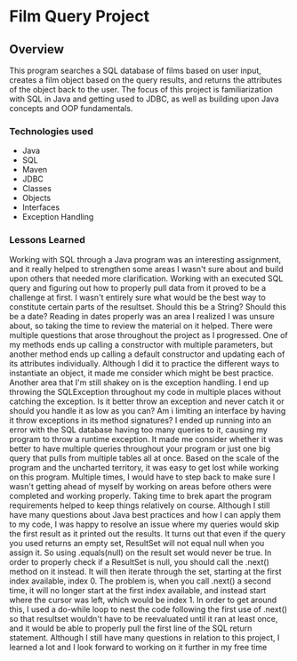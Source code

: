 # Film Query Project

## Overview
This program searches a SQL database of films based on user input, creates a film object based on the query results, and returns the attributes of the object back to the user. The focus of this project is familiarization with SQL in Java and getting used to JDBC, as well as building upon Java concepts and OOP fundamentals.


### Technologies used
* Java
* SQL
* Maven
* JDBC
* Classes
* Objects
* Interfaces
* Exception Handling


### Lessons Learned
Working with SQL through a Java program was an interesting assignment, and it really helped to strengthen some areas I wasn't sure about and build upon others that needed more clarification. 
Working with an executed SQL query and figuring out how to properly pull data from it proved to be a challenge at first. I wasn't entirely sure what would be the best way to constitute certain parts of the resultset. Should this be a String? Should this be a date? Reading in dates properly was an area I realized I was unsure about, so taking the time to review the material on it helped. 
There were multiple questions that arose throughout the project as I progressed.
One of my methods ends up calling a constructor with multiple parameters, but another method ends up calling a default constructor and updating each of its attributes individually. Although I did it to practice the different ways to instantiate an object, it made me consider which might be best practice. 
Another area that I'm still shakey on is the exception handling. I end up throwing the SQLException throughout my code in multiple places without catching the exception. Is it better throw an exception and never catch it or should you handle it as low as you can? Am i limiting an interface by having it throw exceptions in its method signatures? 
I ended up running into an error with the SQL database having too many queries to it, causing my program to throw a runtime exception. It made me consider whether it was better to have multiple queries throughout your program or just one big query that pulls from multiple tables all at once. 
Based on the scale of the program and the uncharted territory, it was easy to get lost while working on this program. Multiple times, I would have to step back to make sure I wasn't getting ahead of myself by working on areas before others were completed and working properly. Taking time to brek apart the program requirements helped to keep things relatively on course. Although I still have many questions about Java best practices and how I can apply them to my code, I was happy to resolve an issue where my queries would skip the first result as it printed out the results. It turns out that even if the query you used returns an empty set, ResultSet will not equal null when you assign it. So using .equals(null) on the result set would never be true. In order to properly check if a ResultSet is null, you should call the .next() method on it instead. It will then iterate through the set, starting at the first index available, index 0. The problem is, when you call .next() a second time, it will no longer start at the first index available, and instead start where the cursor was left, which would be index 1. In order to get around this, I used a do-while loop to nest the code following the first use of .next() so that resultset wouldn't have to be reevaluated until it ran at least once, and it would be able to properly pull the first line of the SQL return statement. Although I still have many questions in relation to this project, I learned a lot and I look forward to working on it further in my free time 

